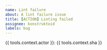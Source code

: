```yaml
---
name: Lint failure
about: A lint failure issue
title: [ACTION] Linting failed
assignee: konstruktoid
labels: bug
---
```

{{ tools.context.actor }}: {{ tools.context.sha }}
